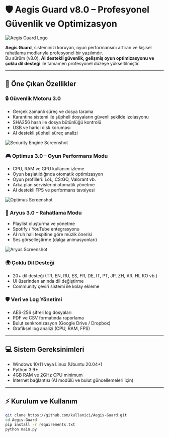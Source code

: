 # 🛡️ Aegis Guard v8.0 – Profesyonel Güvenlik ve Optimizasyon

![Aegis Guard Logo](assets/logo.png)

**Aegis Guard**, sisteminizi koruyan, oyun performansını artıran ve kişisel rahatlama modlarıyla profesyonel bir yazılımdır.  
Bu sürüm (v8.0), **AI destekli güvenlik, gelişmiş oyun optimizasyonu ve çoklu dil desteği** ile tamamen profesyonel düzeye yükseltilmiştir.

---

## 🚀 Öne Çıkan Özellikler

### 🔒 Güvenlik Motoru 3.0
- Gerçek zamanlı süreç ve dosya tarama
- Karantina sistemi ile şüpheli dosyaların güvenli şekilde izolasyonu
- SHA256 hash ile dosya bütünlüğü kontrolü
- USB ve harici disk koruması
- AI destekli şüpheli süreç analizi

![Security Engine Screenshot](assets/screenshots/security.png)

### 🎮 Optimus 3.0 – Oyun Performans Modu
- CPU, RAM ve GPU kullanım izleme
- Oyun başlatıldığında otomatik optimizasyon
- Oyun profilleri: LoL, CS:GO, Valorant vb.
- Arka plan servislerini otomatik yönetme
- AI destekli FPS ve performans tavsiyesi

![Optimus Screenshot](assets/screenshots/optimus.png)

### 🌌 Aryus 3.0 – Rahatlama Modu
- Playlist oluşturma ve yönetme
- Spotify / YouTube entegrasyonu
- AI ruh hali tespitine göre müzik önerisi
- Ses görselleştirme (dalga animasyonları)

![Aryus Screenshot](assets/screenshots/aryus.png)

### 🌍 Çoklu Dil Desteği
- 20+ dil desteği (TR, EN, RU, ES, FR, DE, IT, PT, JP, ZH, AR, HI, KO vb.)
- UI üzerinden anında dil değiştirme
- Community çeviri sistemi ile kolay ekleme

### 🛡️ Veri ve Log Yönetimi
- AES-256 şifreli log dosyaları
- PDF ve CSV formatında raporlama
- Bulut senkronizasyon (Google Drive / Dropbox)
- Grafiksel log analizi (CPU, RAM, FPS)

---

## 💻 Sistem Gereksinimleri
- Windows 10/11 veya Linux (Ubuntu 20.04+)
- Python 3.9+
- 4GB RAM ve 2GHz CPU minimum
- İnternet bağlantısı (AI modülü ve bulut güncellemeleri için)

---

## ⚡ Kurulum ve Kullanım
```bash
git clone https://github.com/kullanici/Aegis-Guard.git
cd Aegis-Guard
pip install -r requirements.txt
python main.py
